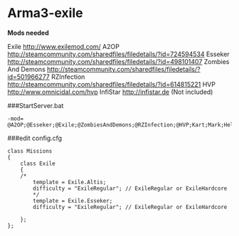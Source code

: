 # Arma3-exile

**Mods needed**

Exile               http://www.exilemod.com/
A2OP                http://steamcommunity.com/sharedfiles/filedetails/?id=724594534
Esseker             http://steamcommunity.com/sharedfiles/filedetails/?id=498101407
Zombies And Demons  http://steamcommunity.com/sharedfiles/filedetails/?id=501966277
RZInfection         http://steamcommunity.com/sharedfiles/filedetails/?id=614815221
HVP                 http://www.omnicidal.com/hvp
InfiStar            http://infistar.de        (Not included)

###StartServer.bat

```
-mod= @A2OP;@Esseker;@Exile;@ZombiesAndDemons;@RZInfection;@HVP;Kart;Mark;Heli;expansion;
```

###edit config.cfg

```
class Missions
{
	class Exile
	{
    /*
		template = Exile.Altis;
		difficulty = "ExileRegular"; // ExileRegular or ExileHardcore
        */
        template = Exile.Esseker;
		difficulty = "ExileRegular"; // ExileRegular or ExileHardcore
        
	}; 
};
```
